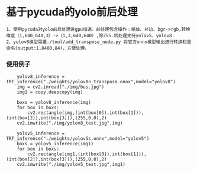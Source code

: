 # 基于pycuda的yolo前后处理

    1、使用pycuda对yolo前后处理进gpu加速。前处理包含操作：缩放、补边、bgr->rgb,转换维度（1,640,640,3）->（1,3,640,640）,除255.后处理支持yolov5、yolov8.
    2、yolov8模型需要./tool/add_transpose_node.py 将官方onnx模型输出进行转换和重命名(output:1,8400,84)，方便处理。



### 使用例子
```
    yolov8_inference = TRT_inference("./weights/yolov8n_transpose.onnx",model="yolov8")
    img = cv2.imread("./img/bus.jpg")
    img1 = copy.deepcopy(img)

    boxs = yolov8_inference(img)
    for box in boxs:
        cv2.rectangle(img,(int(box[0]),int(box[1])),(int(box[2]),int(box[3])),(255,0,0),2)
    cv2.imwrite("./img/yolov8_test.jpg",img)

    yolov5_inference = TRT_inference("./weights/yolov5s.onnx",model="yolov5")
    boxs = yolov5_inference(img1)
    for box in boxs:
        cv2.rectangle(img1,(int(box[0]),int(box[1])),(int(box[2]),int(box[3])),(255,0,0),2)
    cv2.imwrite("./img/yolov5_test.jpg",img1)
```